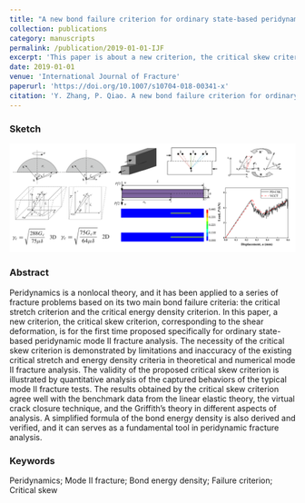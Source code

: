 ```yaml
---
title: "A new bond failure criterion for ordinary state-based peridynamic mode II fracture analysis"
collection: publications
category: manuscripts
permalink: /publication/2019-01-01-IJF
excerpt: 'This paper is about a new criterion, the critical skew criterion, corresponding to the shear deformation, for ordinary state-based peridynamic mode II fracture analysis.'
date: 2019-01-01
venue: 'International Journal of Fracture'
paperurl: 'https://doi.org/10.1007/s10704-018-00341-x'
citation: 'Y. Zhang, P. Qiao. A new bond failure criterion for ordinary state-based peridynamic mode II fracture analysis. Int. J. Fract. 2019, 215, 105.'
---
```

### Sketch
<p align="center">
  <img src="/images/2019-01-01-IJF-p4.png">
</p>
<!--<center>Peridynamic critical skew criterion and its application</center>-->

### Abstract
Peridynamics is a nonlocal theory, and it has been applied to a series of fracture problems based on its two main bond failure criteria: the critical stretch criterion and the critical energy density criterion. In this paper, a new criterion, the critical skew criterion, corresponding to the shear deformation, is for the first time proposed specifically for ordinary state-based peridynamic mode II fracture analysis. The necessity of the critical skew criterion is demonstrated by limitations and inaccuracy of the existing critical stretch and energy density criteria in theoretical and numerical mode II fracture analysis. The validity of the proposed critical skew criterion is illustrated by quantitative analysis of the captured behaviors of the typical mode II fracture tests. The results obtained by the critical skew criterion agree well with the benchmark data from the linear elastic theory, the virtual crack closure technique, and the Griffith’s theory in different aspects of analysis. A simplified formula of the bond energy density is also derived and verified, and it can serves as a fundamental tool in peridynamic fracture analysis.

### Keywords
Peridynamics; Mode II fracture; Bond energy density; Failure criterion; Critical skew
